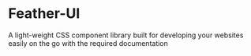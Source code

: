 # Feather-UI
A light-weight CSS component library built for developing your websites easily on the go with the required documentation
